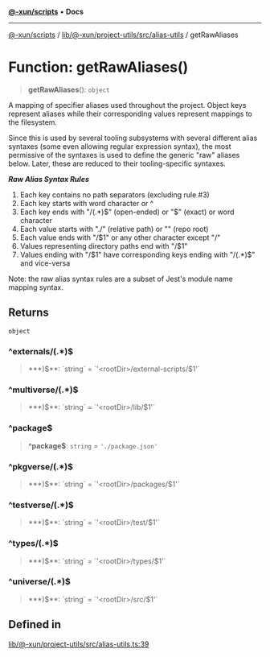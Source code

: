 [**@-xun/scripts**](../../../../../../README.md) • **Docs**

***

[@-xun/scripts](../../../../../../README.md) / [lib/@-xun/project-utils/src/alias-utils](../README.md) / getRawAliases

# Function: getRawAliases()

> **getRawAliases**(): `object`

A mapping of specifier aliases used throughout the project. Object keys
represent aliases while their corresponding values represent mappings to the
filesystem.

Since this is used by several tooling subsystems with several different alias
syntaxes (some even allowing regular expression syntax), the most permissive
of the syntaxes is used to define the generic "raw" aliases below. Later,
these are reduced to their tooling-specific syntaxes.

*__Raw Alias Syntax Rules__*

1. Each key contains no path separators (excluding rule #3)
2. Each key starts with word character or ^
3. Each key ends with "/(.*)$" (open-ended) or "$" (exact) or word character
4. Each value starts with "./" (relative path) or "<rootDir>" (repo root)
5. Each value ends with "/$1" or any other character except "/"
6. Values representing directory paths end with "/$1"
7. Values ending with "/$1" have corresponding keys ending with "/(.*)$" and
   vice-versa

Note: the raw alias syntax rules are a subset of Jest's module name mapping
syntax.

## Returns

`object`

### ^externals/(.\*)$

> **\*)$**: `string` = `'<rootDir>/external-scripts/$1'`

### ^multiverse/(.\*)$

> **\*)$**: `string` = `'<rootDir>/lib/$1'`

### ^package$

> **^package$**: `string` = `'./package.json'`

### ^pkgverse/(.\*)$

> **\*)$**: `string` = `'<rootDir>/packages/$1'`

### ^testverse/(.\*)$

> **\*)$**: `string` = `'<rootDir>/test/$1'`

### ^types/(.\*)$

> **\*)$**: `string` = `'<rootDir>/types/$1'`

### ^universe/(.\*)$

> **\*)$**: `string` = `'<rootDir>/src/$1'`

## Defined in

[lib/@-xun/project-utils/src/alias-utils.ts:39](https://github.com/Xunnamius/xscripts/blob/154567d6fca3f6cf244137e710b029af872e1d9e/lib/@-xun/project-utils/src/alias-utils.ts#L39)
